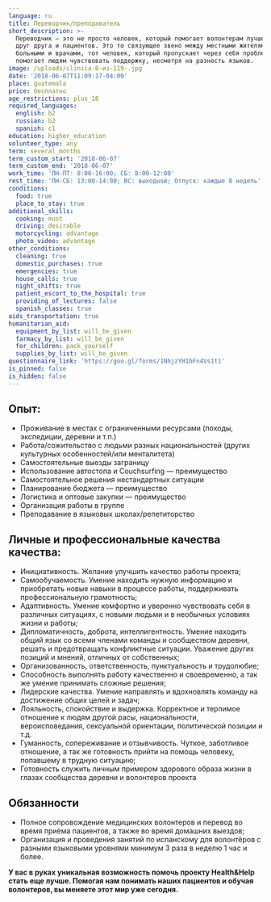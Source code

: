 ```yaml
---
language: ru
title: Переводчик/преподаватель
short_description: >-
  Переводчик — это не просто человек, который помогает волонтерам лучше понимать
  друг друга и пациентов. Это то связующее звено между местными жителями,
  больными и врачами, тот человек, который пропускает через себя проблемы и
  помогает людям чувствовать поддержку, несмотря на разность языков.
image: /uploads/clinica-8-из-119-.jpg
date: '2018-06-07T11:09:17-04:00'
place: guatemala
price: бесплатно
age_restrictions: plus_18
required_languages:
  english: b2
  russian: b2
  spanish: c1
education: higher_education
volunteer_type: any
term: several_months
term_custom_start: '2018-06-07'
term_custom_end: '2018-06-07'
work_time: 'ПН-ПТ: 8:00-16:00; СБ: 8:00-12:00'
rest_time: 'ПН-СБ: 13:00-14:00; ВС: выходной; Отпуск: каждые 8 недель'
conditions:
  food: true
  place_to_stay: true
additional_skills:
  cooking: must
  driving: desirable
  motorcycling: advantage
  photo_video: advantage
other_conditions:
  cleaning: true
  domestic_purchases: true
  emergencies: true
  house_calls: true
  night_shifts: true
  patient_escort_to_the_hospital: true
  providing_of_lectures: false
  spanish_classes: true
aids_transportation: true
humanitarian_aid:
  equipment_by_list: will_be_given
  farmacy_by_list: will_be_given
  for_children: pack_yourself
  supplies_by_list: will_be_given
questionnaire_link: 'https://goo.gl/forms/1NhjzYH1bFn4Vs1t1'
is_pinned: false
is_hidden: false
---
```

## Опыт:

* Проживание в местах с ограниченными ресурсами (походы, экспедиции, деревни и т.п.)
* Работа/сожительство с людьми разных национальностей (других культурных особенностей/или менталитета)
* Самостоятельные выезды заграницу
* Использование автостопа и Couchsurfing — преимущество
* Самостоятельное решения нестандартных ситуации
* Планирование бюджета — преимущество
* Логистика и оптовые закупки — преимущество
* Организация работы в группе
* Преподавание в языковых школах/репетиторство

## Личные и профессиональные качества качества:

* Инициативность. Желание улучшить качество работы проекта;
* Самообучаемость. Умение находить нужную информацию и приобретать новые навыки в процессе работы, поддерживать профессиональную грамотность;
* Адаптивность. Умение комфортно и уверенно чувствовать себя в различных ситуациях, с новыми людьми и в необычных условиях жизни и работы;
* Дипломатичность, доброта, интеллигентность. Умение находить общий язык со всеми членами команды и сообществом деревни, решать и предотвращать конфликтные ситуации. Уважение других позиций и мнений, отличных от собственных;
* Организованность, ответственность, пунктуальность и трудолюбие;
* Способность выполнять работу качественно и своевременно, а так же умение принимать сложные решения;
* Лидерские качества. Умение направлять и вдохновлять команду на достижение общих целей и задач;
* Лояльность, cпокойствие и выдержка. Корректное и терпимое отношение к людям другой расы, национальности, вероисповедания, сексуальной ориентации, политической позиции и т.д.
* Гуманность, сопереживание и отзывчивость. Чуткое, заботливое отношение, а так же готовность прийти на помощь человеку, попавшему в трудную ситуацию;
* Готовность служить личным примером здорового образа жизни в глазах сообщества деревни и волонтеров проекта

## Обязанности

* Полное сопровождение медицинских волонтеров и перевод во время приёма пациентов, а также во время домашних выездов;
* Организация и проведения занятий по испанскому для волонтёров с разными языковыми уровнями минимум 3 раза в неделю 1 час и более.

**У вас в руках уникальная возможность помочь проекту Health&Help стать еще лучше. Помогая нам понимать наших пациентов и обучая волонтеров, вы меняете этот мир уже сегодня.**
